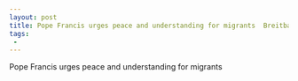 ```yaml
---
layout: post
title: Pope Francis urges peace and understanding for migrants  Breitbart
tags:
 -
---
```

Pope Francis urges peace and understanding for migrants
